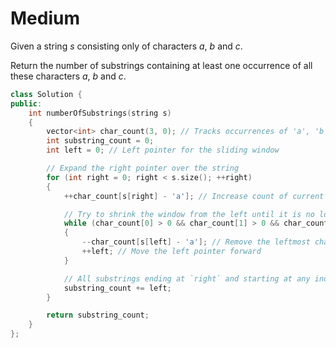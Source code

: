 # Medium

Given a string $s$ consisting only of characters $a$, $b$ and $c$.

Return the number of substrings containing at least one occurrence of all these characters $a$, $b$ and $c$.

```cpp
class Solution {
public:
    int numberOfSubstrings(string s) 
    {
        vector<int> char_count(3, 0); // Tracks occurrences of 'a', 'b', and 'c'
        int substring_count = 0;
        int left = 0; // Left pointer for the sliding window

        // Expand the right pointer over the string
        for (int right = 0; right < s.size(); ++right) 
        {
            ++char_count[s[right] - 'a']; // Increase count of current character

            // Try to shrink the window from the left until it is no longer valid
            while (char_count[0] > 0 && char_count[1] > 0 && char_count[2] > 0) 
            {
                --char_count[s[left] - 'a']; // Remove the leftmost character
                ++left; // Move the left pointer forward
            }

            // All substrings ending at `right` and starting at any index before `left` are valid
            substring_count += left;
        }

        return substring_count;
    }
};
```
